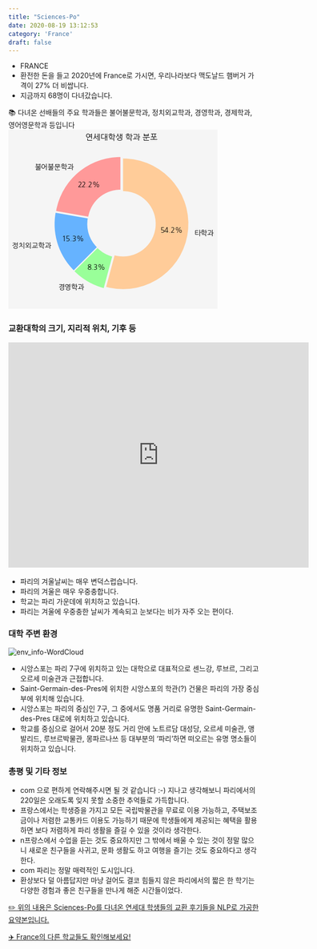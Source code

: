 ```yaml
---
title: "Sciences-Po"
date: 2020-08-19 13:12:53
category: 'France'
draft: false
---
```



* FRANCE
* 환전한 돈을 들고 2020년에 France로 가시면, 우리나라보다 맥도날드 햄버거 가격이 27% 더 비쌉니다.
* 지금까지 68명이 다녀갔습니다. 


📚 다녀온 선배들의 주요 학과들은 불어불문학과, 정치외교학과, 경영학과, 경제학과, 영어영문학과 등입니다
![department-info](../plots/FR000011.png)
### 교환대학의 크기, 지리적 위치, 기후 등
<iframe
width="600"
height="450"
frameborder="0" style="border:0"
src="https://www.google.com/maps/embed/v1/place?key=AIzaSyC9e1AME-pVmWC4hBpFdu5S4dKzyepa3HQ&q=Sciences-Po&center=48.85401160000001,2.3285918&zoom=14" allowfullscreen>
</iframe>

* 파리의 겨울날씨는 매우 변덕스럽습니다.
* 파리의 겨울은 매우 우중충합니다.
* 학교는 파리 가운데에 위치하고 있습니다.
* 파리는 겨울에 우중충한 날씨가 계속되고 눈보다는 비가 자주 오는 편이다.


### 대학 주변 환경

![env_info-WordCloud](../univ_wordclouds_okt/env_info/FR000011_env_info_okt.png)

* 시앙스포는 파리 7구에 위치하고 있는 대학으로 대표적으로 센느강, 루브르, 그리고 오르세 미술관과 근접합니다.
* Saint-Germain-des-Pres에 위치한 시앙스포의 학관(?) 건물은 파리의 가장 중심부에 위치해 있습니다.
* 시앙스포는 파리의 중심인 7구, 그 중에서도 명품 거리로 유명한 Saint-Germain-des-Pres 대로에 위치하고 있습니다.
* 학교를 중심으로 걸어서 20분 정도 거리 안에 노트르담 대성당, 오르세 미술관, 앵발리드, 루브르박물관, 몽파르나쓰 등 대부분의 ‘파리’하면 떠오르는 유명 명소들이 위치하고 있습니다.


### 총평 및 기타 정보 
* com 으로 편하게 연락해주시면 될 것 같습니다 :-) 지나고 생각해보니 파리에서의 220일은 오래도록 잊지 못할 소중한 추억들로 가득합니다.
* 프랑스에서는 학생증을 가지고 모든 국립박물관을 무료로 이용 가능하고, 주택보조금이나 저렴한 교통카드 이용도 가능하기 때문에 학생들에게 제공되는 혜택을 활용하면 보다 저렴하게 파리 생활을 즐길 수 있을 것이라 생각한다.
* n프랑스에서 수업을 듣는 것도 중요하지만 그 밖에서 배울 수 있는 것이 정말 많으니 새로운 친구들을 사귀고, 문화 생활도 하고 여행을 즐기는 것도 중요하다고 생각한다.
* com 파리는 정말 매력적인 도시입니다.
* 환상보다 덜 아름답지만 마냥 걸어도 결코 힘들지 않은 파리에서의 짧은 한 학기는 다양한 경험과 좋은 친구들을 만나게 해준 시간들이었다.


[✏️ 위의 내용은 Sciences-Po를 다녀온 연세대 학생들의 교환 후기들을 NLP로 가공한 요약본입니다.](http://oia.yonsei.ac.kr/partner/expReport.asp?ucode=FR000011&bgbn=A)

[✈️ France의 다른 학교들도 확인해보세요!](https://yonsei-exchange.netlify.app/?category=France)
